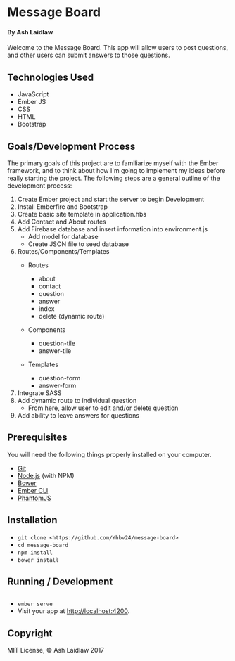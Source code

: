# Message Board

#### By Ash Laidlaw

Welcome to the Message Board. This app will allow users to post questions, and other users can submit answers to those questions.

## Technologies Used

* JavaScript
* Ember JS
* CSS
* HTML
* Bootstrap

## Goals/Development Process

The primary goals of this project are to familiarize myself with the Ember framework, and to think about how I'm going to implement my ideas before really starting the project. The following steps are a general outline of the development process:

1. Create Ember project and start the server to begin Development
2. Install Emberfire and Bootstrap
3. Create basic site template in application.hbs
4. Add Contact and About routes
5. Add Firebase database and insert information into environment.js
   * Add model for database
   * Create JSON file to seed database
6. Routes/Components/Templates
   * Routes
      * about
      * contact
      * question
      * answer
      * index
      * delete (dynamic route)

   * Components
      * question-tile
      * answer-tile

   * Templates
      * question-form
      * answer-form
7. Integrate SASS
8. Add dynamic route to individual question
   * From here, allow user to edit and/or delete question
9. Add ability to leave answers for questions

## Prerequisites

You will need the following things properly installed on your computer.

* [Git](https://git-scm.com/)
* [Node.js](https://nodejs.org/) (with NPM)
* [Bower](https://bower.io/)
* [Ember CLI](https://ember-cli.com/)
* [PhantomJS](http://phantomjs.org/)

## Installation

* `git clone <https://github.com/Yhbv24/message-board>`
* `cd message-board`
* `npm install`
* `bower install`

## Running / Development

##

* `ember serve`
* Visit your app at [http://localhost:4200](http://localhost:4200).

## Copyright

MIT License, © Ash Laidlaw 2017
